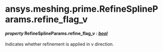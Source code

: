 # ansys.meshing.prime.RefineSplineParams.refine_flag_v



#### *property* RefineSplineParams.refine_flag_v *: [bool](https://docs.python.org/3.11/library/functions.html#bool)*

Indicates whether refinement is applied in v direction.

<!-- !! processed by numpydoc !! -->
